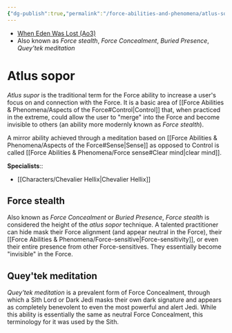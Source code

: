 ```yaml
---
{"dg-publish":true,"permalink":"/force-abilities-and-phenomena/atlus-sopor/","tags":["universal","control","forcepower"],"noteIcon":"saber1"}
---
```


- [When Eden Was Lost (Ao3)](https://archiveofourown.org/works/19334440/chapters/45992584)
- Also known as *Force stealth*, *Force Concealment*, *Buried Presence*, *Quey'tek meditation*
# Atlus sopor
*Atlus supor* is the traditional term for the Force ability to increase a user's focus on and connection with the Force. It is a basic area of [[Force Abilities & Phenomena/Aspects of the Force#Control\|Control]] that, when practiced in the extreme, could allow the user to "merge" into the Force and become invisible to others (an ability more modernly known as *Force stealth*).

A mirror ability achieved through a meditation based on [[Force Abilities & Phenomena/Aspects of the Force#Sense\|Sense]] as opposed to Control is called [[Force Abilities & Phenomena/Force sense#Clear mind\|clear mind]].

**Specialists**::
- [[Characters/Chevalier Hellix\|Chevalier Hellix]]
## Force stealth
Also known as *Force Concealment* or *Buried Presence*, *Force stealth* is considered the height of the *atlus sopor* technique. A talented practitioner can hide mask their Force alignment (and appear neutral in the Force), their [[Force Abilities & Phenomena/Force-sensitive\|Force-sensitivity]], or even their entire presence from other Force-sensitives. They essentially become "invisible" in the Force.
## Quey'tek meditation
*Quey'tek meditation* is a prevalent form of Force Concealment, through which a Sith Lord or Dark Jedi masks their own dark signature and appears as completely benevolent to even the most powerful and alert Jedi. While this ability is essentially the same as neutral Force Concealment, this terminology for it was used by the Sith. 